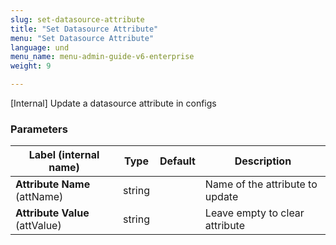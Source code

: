 ```yaml
---
slug: set-datasource-attribute
title: "Set Datasource Attribute"
menu: "Set Datasource Attribute"
language: und
menu_name: menu-admin-guide-v6-enterprise
weight: 9

---
```


[Internal] Update a datasource attribute in configs

### Parameters
|Label (internal name)|Type|Default|Description|
|---|---|---|---|
|**Attribute Name** (attName)|string|<no value>|Name of the attribute to update|
|**Attribute Value** (attValue)|string|<no value>|Leave empty to clear attribute|





